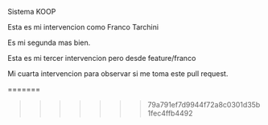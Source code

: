 Sistema KOOP

Esta es mi intervencion como Franco Tarchini

Es mi segunda mas bien.

Esta es mi tercer intervencion pero desde feature/franco

Mi cuarta intervencion para observar si me toma este pull request.

=======


>>>>>>> 79a791ef7d9944f72a8c0301d35b1fec4ffb4492
